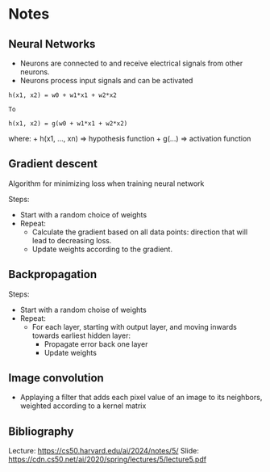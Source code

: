 # Notes

## Neural Networks

+ Neurons are connected to and receive electrical signals from other neurons.
+ Neurons process input signals and can be activated

```
h(x1, x2) = w0 + w1*x1 + w2*x2

To

h(x1, x2) = g(w0 + w1*x1 + w2*x2)
```

where:
    + h(x1, ..., xn) => hypothesis function
    + g(...) => activation function

## Gradient descent

Algorithm for minimizing loss when training neural network

Steps:

+ Start with a random choice of weights
+ Repeat:
    + Calculate the gradient based on all data points: direction that will lead to decreasing loss.
    + Update weights according to the gradient.

## Backpropagation

Steps:

+ Start with a random choise of weights
+ Repeat:
    + For each layer, starting with output layer, and moving inwards towards earliest hidden layer:
        + Propagate error back one layer
        + Update weights

## Image convolution

+ Applaying a filter that adds each pixel value of an image to its neighbors, weighted according to a kernel matrix

## Bibliography
Lecture: https://cs50.harvard.edu/ai/2024/notes/5/
Slide: https://cdn.cs50.net/ai/2020/spring/lectures/5/lecture5.pdf
